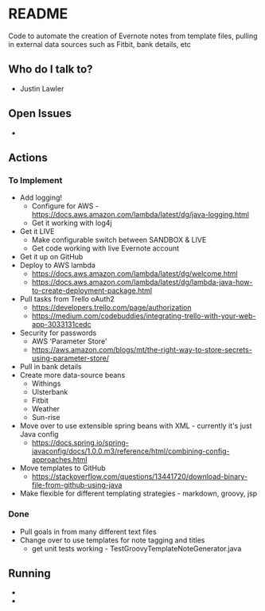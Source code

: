 # README #

Code to automate the creation of Evernote notes from template files, pulling in external data sources such as Fitbit, bank details, etc

## Who do I talk to?
* Justin Lawler


## Open Issues
* 


## Actions
### To Implement
  * Add logging!
  	* Configure for AWS - https://docs.aws.amazon.com/lambda/latest/dg/java-logging.html
  	* Get it working with log4j
  * Get it LIVE
    * Make configurable switch between SANDBOX & LIVE
 	* Get code working with live Evernote account
 * Get it up on GitHub
 * Deploy to AWS lambda
 	* https://docs.aws.amazon.com/lambda/latest/dg/welcome.html
 	* https://docs.aws.amazon.com/lambda/latest/dg/lambda-java-how-to-create-deployment-package.html
 * Pull tasks from Trello oAuth2
 	* https://developers.trello.com/page/authorization
 	* https://medium.com/codebuddies/integrating-trello-with-your-web-app-3033131cedc
 * Security for passwords
 	* AWS 'Parameter Store'
 	* https://aws.amazon.com/blogs/mt/the-right-way-to-store-secrets-using-parameter-store/
 * Pull in bank details
 * Create more data-source beans
 	* Withings
 	* Ulsterbank
 	* Fitbit
 	* Weather
 	* Sun-rise
 * Move over to use extensible spring beans with XML - currently it's just Java config
 	* https://docs.spring.io/spring-javaconfig/docs/1.0.0.m3/reference/html/combining-config-approaches.html
 * Move templates to GitHub
	* https://stackoverflow.com/questions/13441720/download-binary-file-from-github-using-java
 * Make flexible for different templating strategies - markdown, groovy, jsp


### Done
 * Pull goals in from many different text files
 * Change over to use templates for note tagging and titles
 	* get unit tests working - TestGroovyTemplateNoteGenerator.java

## Running 
 * 
 * 